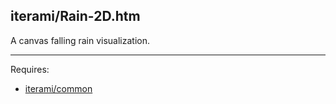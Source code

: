 iterami/Rain-2D.htm
-------------------

A canvas falling rain visualization.

---

Requires:
* [iterami/common](https://github.com/iterami/common)
